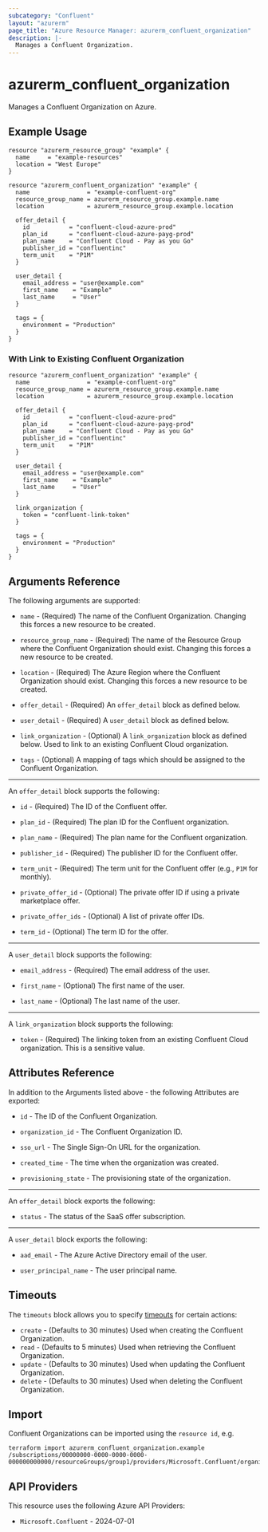 ```yaml
---
subcategory: "Confluent"
layout: "azurerm"
page_title: "Azure Resource Manager: azurerm_confluent_organization"
description: |-
  Manages a Confluent Organization.
---
```


# azurerm_confluent_organization

Manages a Confluent Organization on Azure.

## Example Usage

```hcl
resource "azurerm_resource_group" "example" {
  name     = "example-resources"
  location = "West Europe"
}

resource "azurerm_confluent_organization" "example" {
  name                = "example-confluent-org"
  resource_group_name = azurerm_resource_group.example.name
  location            = azurerm_resource_group.example.location

  offer_detail {
    id           = "confluent-cloud-azure-prod"
    plan_id      = "confluent-cloud-azure-payg-prod"
    plan_name    = "Confluent Cloud - Pay as you Go"
    publisher_id = "confluentinc"
    term_unit    = "P1M"
  }

  user_detail {
    email_address = "user@example.com"
    first_name    = "Example"
    last_name     = "User"
  }

  tags = {
    environment = "Production"
  }
}
```

### With Link to Existing Confluent Organization

```hcl
resource "azurerm_confluent_organization" "example" {
  name                = "example-confluent-org"
  resource_group_name = azurerm_resource_group.example.name
  location            = azurerm_resource_group.example.location

  offer_detail {
    id           = "confluent-cloud-azure-prod"
    plan_id      = "confluent-cloud-azure-payg-prod"
    plan_name    = "Confluent Cloud - Pay as you Go"
    publisher_id = "confluentinc"
    term_unit    = "P1M"
  }

  user_detail {
    email_address = "user@example.com"
    first_name    = "Example"
    last_name     = "User"
  }

  link_organization {
    token = "confluent-link-token"
  }

  tags = {
    environment = "Production"
  }
}
```

## Arguments Reference

The following arguments are supported:

* `name` - (Required) The name of the Confluent Organization. Changing this forces a new resource to be created.

* `resource_group_name` - (Required) The name of the Resource Group where the Confluent Organization should exist. Changing this forces a new resource to be created.

* `location` - (Required) The Azure Region where the Confluent Organization should exist. Changing this forces a new resource to be created.

* `offer_detail` - (Required) An `offer_detail` block as defined below.

* `user_detail` - (Required) A `user_detail` block as defined below.

* `link_organization` - (Optional) A `link_organization` block as defined below. Used to link to an existing Confluent Cloud organization.

* `tags` - (Optional) A mapping of tags which should be assigned to the Confluent Organization.

---

An `offer_detail` block supports the following:

* `id` - (Required) The ID of the Confluent offer.

* `plan_id` - (Required) The plan ID for the Confluent organization.

* `plan_name` - (Required) The plan name for the Confluent organization.

* `publisher_id` - (Required) The publisher ID for the Confluent offer.

* `term_unit` - (Required) The term unit for the Confluent offer (e.g., `P1M` for monthly).

* `private_offer_id` - (Optional) The private offer ID if using a private marketplace offer.

* `private_offer_ids` - (Optional) A list of private offer IDs.

* `term_id` - (Optional) The term ID for the offer.

---

A `user_detail` block supports the following:

* `email_address` - (Required) The email address of the user.

* `first_name` - (Optional) The first name of the user.

* `last_name` - (Optional) The last name of the user.

---

A `link_organization` block supports the following:

* `token` - (Required) The linking token from an existing Confluent Cloud organization. This is a sensitive value.

## Attributes Reference

In addition to the Arguments listed above - the following Attributes are exported:

* `id` - The ID of the Confluent Organization.

* `organization_id` - The Confluent Organization ID.

* `sso_url` - The Single Sign-On URL for the organization.

* `created_time` - The time when the organization was created.

* `provisioning_state` - The provisioning state of the organization.

---

An `offer_detail` block exports the following:

* `status` - The status of the SaaS offer subscription.

---

A `user_detail` block exports the following:

* `aad_email` - The Azure Active Directory email of the user.

* `user_principal_name` - The user principal name.

## Timeouts

The `timeouts` block allows you to specify [timeouts](https://developer.hashicorp.com/terraform/language/resources/configure#define-operation-timeouts) for certain actions:

* `create` - (Defaults to 30 minutes) Used when creating the Confluent Organization.
* `read` - (Defaults to 5 minutes) Used when retrieving the Confluent Organization.
* `update` - (Defaults to 30 minutes) Used when updating the Confluent Organization.
* `delete` - (Defaults to 30 minutes) Used when deleting the Confluent Organization.

## Import

Confluent Organizations can be imported using the `resource id`, e.g.

```shell
terraform import azurerm_confluent_organization.example /subscriptions/00000000-0000-0000-0000-000000000000/resourceGroups/group1/providers/Microsoft.Confluent/organizations/org1
```

## API Providers
<!-- This section is generated, changes will be overwritten -->
This resource uses the following Azure API Providers:

* `Microsoft.Confluent` - 2024-07-01
